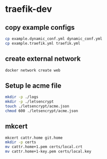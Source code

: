 # traefik-dev

## copy example configs
```sh
cp example.dynamic_conf.yml dynamic_conf.yml
cp example.traefik.yml traefik.yml
```

## create external network

```sh
docker network create web
```

## Setup le acme file

```sh
mkdir -p ./logs
mkdir -p ./letsencrypt
touch ./letsencrypt/acme.json
chmod 600 ./letsencrypt/acme.json
```

## mkcert

```sh
mkcert cattr.home git.home     
mkdir -p certs                                                 
mv cattr.home+1.pem certs/local.crt
mv cattr.home+1-key.pem certs/local.key
```
